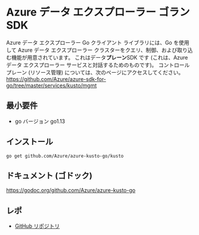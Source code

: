 # <a name="azure-data-explorer-golang-sdk"></a>Azure データ エクスプローラー ゴラン SDK

Azure データ エクスプローラー Go クライアント ライブラリには、Go を使用して Azure データ エクスプローラー クラスターをクエリ、制御、および取り込む機能が用意されています。 これはデータ**プレーン**SDK です (これは、Azure データ エクスプローラー サービスと対話するためのものです)。 コントロール プレーン (リソース管理) については、次のページにアクセスしてください。https://github.com/Azure/azure-sdk-for-go/tree/master/services/kusto/mgmt 

## <a name="minimum-requirements"></a>最小要件
* go バージョン go1.13

## <a name="installation"></a>インストール
`go get github.com/Azure/azure-kusto-go/kusto`

## <a name="docs-godoc"></a>ドキュメント (ゴドック)
https://godoc.org/github.com/Azure/azure-kusto-go

## <a name="repo"></a>レポ
* [GitHub リポジトリ](https://github.com/Azure/azure-kusto-go)
